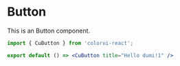 # Button

This is an Button component.

```jsx
import { CuButton } from 'colorui-react';

export default () => <CuButton title="Hello dumi!1" />
```
